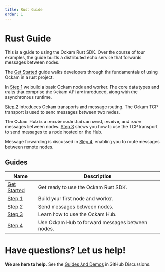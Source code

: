 ```yaml
---
title: Rust Guide
order: 1
---
```


# Rust Guide

This is a guide to using the Ockam Rust SDK. Over the course of four examples, the guide builds a distributed echo service
that forwards messages between nodes.

The <a href="./get-started">Get Started</a> guide walks developers through the fundamentals of using
Ockam in a rust project.

In <a href="./01-workers">Step 1</a> we build a basic Ockam node and worker. The core data types and traits that comprise
the Ockam API are introduced, along with the asynchronous runtime.

<a href="./02-transports">Step 2</a> introduces Ockam transports and message routing. The Ockam TCP transport is used to
send messages between two nodes.

The Ockam Hub is a remote node that can send, receive, and route messages between nodes. <a href="03-hub">Step 3</a>
shows you how to use the TCP transport to send messages to a node hosted on the Hub.

Message forwarding is discussed in <a href="04-forwarding">Step 4</a>, enabling you to route messages between remote nodes.

## Guides

| Name                                                                                           | Description                                     |
| ---------------------------------------------------------------------------------------------- | ----------------------------------------------- |
|<a href="./get-started">Get Started</a>| Get ready to use the Ockam Rust SDK.|
|<a href="./01-workers">Step 1</a>| Build your first node and worker.|
|<a href="./02-transports">Step 2</a>| Send messages between nodes.|
|<a href="./03-hub">Step 3</a>| Learn how to use the Ockam Hub.|
|<a href="./04-forwarding">Step 4</a>| Use Ockam Hub to forward messages between nodes.|

# Have questions? Let us help!

**We are here to help.** See the [Guides And Demos](https://github.com/ockam-network/ockam/discussions/1134) in
GitHub Discussions.
